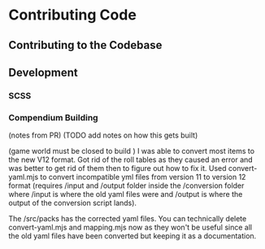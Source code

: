 # Contributing Code 

## Contributing to the Codebase

## Development

### SCSS


### Compendium Building
(notes from PR)
(TODO add notes on how this gets built)

(game world must be closed to build )
I was able to convert most items to the new V12 format. Got rid of the roll tables as they caused an error and was better to get rid of them then to figure out how to fix it. Used convert-yaml.mjs to convert incompatible yml files from version 11 to version 12 format (requires /input and /output folder inside the /conversion folder where /input is where the old yaml files were and /output is where the output of the conversion script lands).

The /src/packs has the corrected yaml files. You can technically delete convert-yaml.mjs and mapping.mjs now as they won't be useful since all the old yaml files have been converted but keeping it as a documentation.
